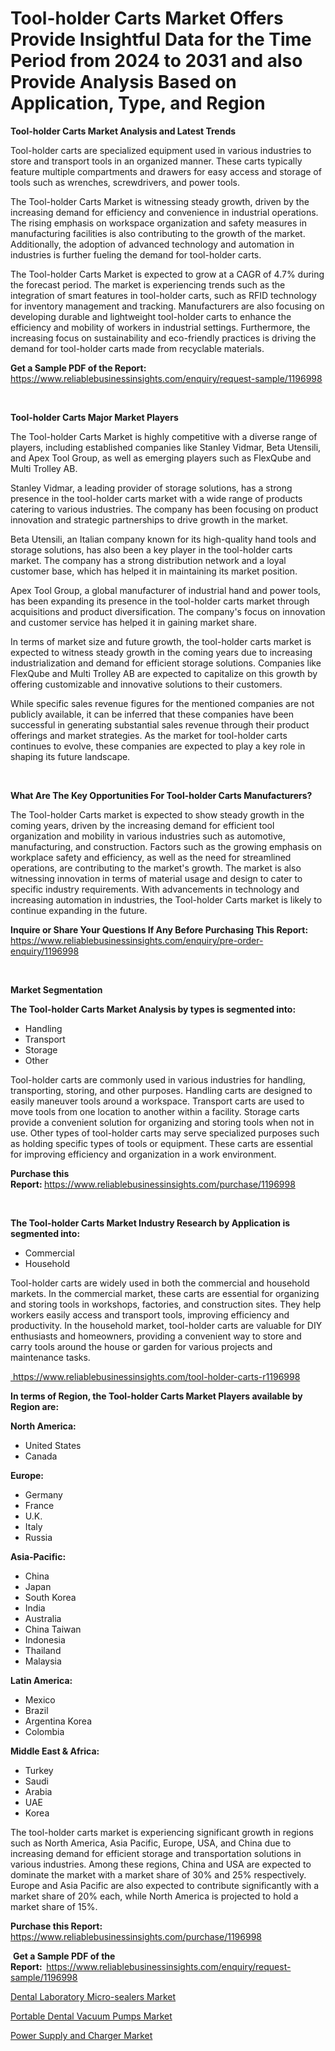 <p><h1>Tool-holder Carts Market Offers Provide Insightful Data for the Time Period from 2024 to 2031 and also Provide Analysis Based on Application, Type, and Region</h1></p><p><strong>Tool-holder Carts Market Analysis and Latest Trends</strong></p>
<p><p>Tool-holder carts are specialized equipment used in various industries to store and transport tools in an organized manner. These carts typically feature multiple compartments and drawers for easy access and storage of tools such as wrenches, screwdrivers, and power tools.</p><p>The Tool-holder Carts Market is witnessing steady growth, driven by the increasing demand for efficiency and convenience in industrial operations. The rising emphasis on workspace organization and safety measures in manufacturing facilities is also contributing to the growth of the market. Additionally, the adoption of advanced technology and automation in industries is further fueling the demand for tool-holder carts.</p><p>The Tool-holder Carts Market is expected to grow at a CAGR of 4.7% during the forecast period. The market is experiencing trends such as the integration of smart features in tool-holder carts, such as RFID technology for inventory management and tracking. Manufacturers are also focusing on developing durable and lightweight tool-holder carts to enhance the efficiency and mobility of workers in industrial settings. Furthermore, the increasing focus on sustainability and eco-friendly practices is driving the demand for tool-holder carts made from recyclable materials.</p></p>
<p><strong>Get a Sample PDF of the Report:&nbsp;</strong> <a href="https://www.reliablebusinessinsights.com/enquiry/request-sample/1196998">https://www.reliablebusinessinsights.com/enquiry/request-sample/1196998</a></p>
<p>&nbsp;</p>
<p><strong>Tool-holder Carts Major Market Players</strong></p>
<p><p>The Tool-holder Carts Market is highly competitive with a diverse range of players, including established companies like Stanley Vidmar, Beta Utensili, and Apex Tool Group, as well as emerging players such as FlexQube and Multi Trolley AB.</p><p>Stanley Vidmar, a leading provider of storage solutions, has a strong presence in the tool-holder carts market with a wide range of products catering to various industries. The company has been focusing on product innovation and strategic partnerships to drive growth in the market.</p><p>Beta Utensili, an Italian company known for its high-quality hand tools and storage solutions, has also been a key player in the tool-holder carts market. The company has a strong distribution network and a loyal customer base, which has helped it in maintaining its market position.</p><p>Apex Tool Group, a global manufacturer of industrial hand and power tools, has been expanding its presence in the tool-holder carts market through acquisitions and product diversification. The company's focus on innovation and customer service has helped it in gaining market share.</p><p>In terms of market size and future growth, the tool-holder carts market is expected to witness steady growth in the coming years due to increasing industrialization and demand for efficient storage solutions. Companies like FlexQube and Multi Trolley AB are expected to capitalize on this growth by offering customizable and innovative solutions to their customers.</p><p>While specific sales revenue figures for the mentioned companies are not publicly available, it can be inferred that these companies have been successful in generating substantial sales revenue through their product offerings and market strategies. As the market for tool-holder carts continues to evolve, these companies are expected to play a key role in shaping its future landscape.</p></p>
<p>&nbsp;</p>
<p><strong>What Are The Key Opportunities For Tool-holder Carts Manufacturers?</strong></p>
<p><p>The Tool-holder Carts market is expected to show steady growth in the coming years, driven by the increasing demand for efficient tool organization and mobility in various industries such as automotive, manufacturing, and construction. Factors such as the growing emphasis on workplace safety and efficiency, as well as the need for streamlined operations, are contributing to the market's growth. The market is also witnessing innovation in terms of material usage and design to cater to specific industry requirements. With advancements in technology and increasing automation in industries, the Tool-holder Carts market is likely to continue expanding in the future.</p></p>
<p><strong>Inquire or Share Your Questions If Any Before Purchasing This Report:</strong> <a href="https://www.reliablebusinessinsights.com/enquiry/pre-order-enquiry/1196998">https://www.reliablebusinessinsights.com/enquiry/pre-order-enquiry/1196998</a></p>
<p>&nbsp;</p>
<p><strong>Market Segmentation</strong></p>
<p><strong>The Tool-holder Carts Market Analysis by types is segmented into:</strong></p>
<p><ul><li>Handling</li><li>Transport</li><li>Storage</li><li>Other</li></ul></p>
<p><p>Tool-holder carts are commonly used in various industries for handling, transporting, storing, and other purposes. Handling carts are designed to easily maneuver tools around a workspace. Transport carts are used to move tools from one location to another within a facility. Storage carts provide a convenient solution for organizing and storing tools when not in use. Other types of tool-holder carts may serve specialized purposes such as holding specific types of tools or equipment. These carts are essential for improving efficiency and organization in a work environment.</p></p>
<p><strong>Purchase this Report:&nbsp;</strong><a href="https://www.reliablebusinessinsights.com/purchase/1196998">https://www.reliablebusinessinsights.com/purchase/1196998</a></p>
<p>&nbsp;</p>
<p><strong>The Tool-holder Carts Market Industry Research by Application is segmented into:</strong></p>
<p><ul><li>Commercial</li><li>Household</li></ul></p>
<p><p>Tool-holder carts are widely used in both the commercial and household markets. In the commercial market, these carts are essential for organizing and storing tools in workshops, factories, and construction sites. They help workers easily access and transport tools, improving efficiency and productivity. In the household market, tool-holder carts are valuable for DIY enthusiasts and homeowners, providing a convenient way to store and carry tools around the house or garden for various projects and maintenance tasks.</p></p>
<p><a href="https://www.reliablebusinessinsights.com/tool-holder-carts-r1196998">&nbsp;https://www.reliablebusinessinsights.com/tool-holder-carts-r1196998</a></p>
<p><strong>In terms of Region, the Tool-holder Carts Market Players available by Region are:</strong></p>
<p>
    <p> <strong> North America: </strong>
        <ul>
            <li>United States</li>
            <li>Canada</li>
        </ul>
        </p> 
    <p> <strong> Europe: </strong>
        <ul>
            <li>Germany</li>
            <li>France</li>
            <li>U.K.</li>
            <li>Italy</li>
            <li>Russia</li>
        </ul>
        </p> 
    <p> <strong> Asia-Pacific: </strong>
        <ul>
            <li>China</li>
            <li>Japan</li>
            <li>South Korea</li>
            <li>India</li>
            <li>Australia</li>
            <li>China Taiwan</li>
            <li>Indonesia</li>
            <li>Thailand</li>
            <li>Malaysia</li>
        </ul>
        </p> 
    <p> <strong> Latin America: </strong>
        <ul>
            <li>Mexico</li>
            <li>Brazil</li>
            <li>Argentina Korea</li>
            <li>Colombia</li>
        </ul>
        </p> 
    <p> <strong> Middle East & Africa: </strong>
        <ul>
            <li>Turkey</li>
            <li>Saudi</li>
            <li>Arabia</li>
            <li>UAE</li>
            <li>Korea</li>
        </ul>
    </p>
    </p>
<p><p>The tool-holder carts market is experiencing significant growth in regions such as North America, Asia Pacific, Europe, USA, and China due to increasing demand for efficient storage and transportation solutions in various industries. Among these regions, China and USA are expected to dominate the market with a market share of 30% and 25% respectively. Europe and Asia Pacific are also expected to contribute significantly with a market share of 20% each, while North America is projected to hold a market share of 15%.</p></p>
<p><strong>Purchase this Report: </strong><a href="https://www.reliablebusinessinsights.com/purchase/1196998">https://www.reliablebusinessinsights.com/purchase/1196998</a></p>
<p>&nbsp;<strong>Get a Sample PDF of the Report:&nbsp;&nbsp;</strong><a href="https://www.reliablebusinessinsights.com/enquiry/request-sample/1196998">https://www.reliablebusinessinsights.com/enquiry/request-sample/1196998</a></p>
<p><strong></strong></p>
<p><p><a href="https://www.linkedin.com/pulse/global-dental-laboratory-micro-sealers-market-share-growth-mlxsc?trackingId=GV6U840bcqsrsKhx546IZA%3D%3D">Dental Laboratory Micro-sealers Market</a></p><p><a href="https://www.linkedin.com/pulse/global-portable-dental-vacuum-pumps-market-product-type-application-pkk0e?trackingId=LRSAtukVBCO51vz8Y95nng%3D%3D">Portable Dental Vacuum Pumps Market</a></p><p><a href="https://www.linkedin.com/pulse/power-supply-charger-industry-analysis-report-its-market-size-dmcae?trackingId=tUcgegd9Dt19pUcpvRy0Pw%3D%3D">Power Supply and Charger Market</a></p></p>